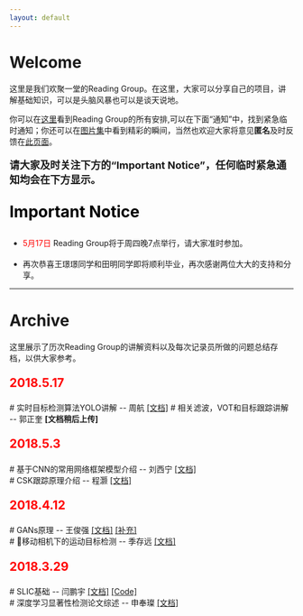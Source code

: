 ```yaml
---
layout: default
---
```



# Welcome

这里是我们欢聚一堂的Reading Group。在这里，大家可以分享自己的项目，讲解基础知识，可以是头脑风暴也可以是谈天说地。

你可以在[这里](notice)看到Reading Group的所有安排,可以在下面“通知”中，找到紧急临时通知；你还可以在[图片集](photo)中看到精彩的瞬间，当然也欢迎大家将意见**匿名**及时反馈在[此页面](feedback)。

<p style="font-size: 18px;">
<b>请大家及时关注下方的“Important Notice”，任何临时紧急通知均会在下方显示。</b>
</p>

<p style="font-size: 28px; color: black ">
<b>Important Notice</b>
</p>

<ul>
<li style="list-style-image: url(assets/img/new.jpg)"> <a style="color:red">5月17日</a> Reading Group将于周四晚7点举行，请大家准时参加。</li>
<br>
<li style="list-style-image: url(assets/img/new.jpg)"> 再次恭喜王璟璟同学和田明同学即将顺利毕业，再次感谢两位大大的支持和分享。</li>
</ul>


---


# Archive
这里展示了历次Reading Group的讲解资料以及每次记录员所做的问题总结存档，以供大家参考。
<p style="font-size:16pt;color:black"> <b style="color:red">2018.5.17</b>
</p>

\# 实时目标检测算法YOLO讲解 -- 周航 [[文档]](/assets/file/20180517/zhouhang.pdf)
\# 相关滤波，VOT和目标跟踪讲解 -- 郭正奎 <b>[文档稍后上传]</b>

<p style="font-size:16pt;color:black"> <b style="color:red">2018.5.3</b>
</p>

\# 基于CNN的常用网络框架模型介绍 -- 刘西宁 [[文档]](/assets/file/20180503/liuxining.pdf) <br>
\# CSK跟踪原理介绍 -- 程灏 [[文档]](/assets/file/20180503/chenghao.pdf) <br>

<p style="font-size:16pt;color:black"> <b style="color:red">2018.4.12</b>
</p>

\# GANs原理 -- 王俊强 [[文档]](/assets/file/20180412/wjq.pdf) [[补充]](/assets/file/20180412/additional) <br>
\# 移动相机下的运动目标检测 -- 季存远 [[文档]](/assets/file/20180412/jcy.pdf)


<p style="font-size:16pt;color:black"> <b style="color:red">2018.3.29</b>
</p>

\# SLIC基础 -- 闫鹏宇 [[文档]](/assets/file/20180329/ypy) [[Code]](/assets/file/20180329/ypy_code)<br>
\# 深度学习显著性检测论文综述 -- 申奉璨 [[文档]](/assets/file/20180329/sfc.pdf)


